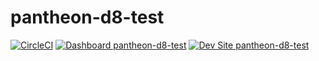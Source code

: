 # pantheon-d8-test

[![CircleCI](https://circleci.com/gh/aheaphy/pantheon-d8-test.svg?style=shield)](https://circleci.com/gh/aheaphy/pantheon-d8-test)
[![Dashboard pantheon-d8-test](https://img.shields.io/badge/dashboard-pantheon_d8_test-yellow.svg)](https://dashboard.pantheon.io/sites/70dfce59-e59b-4e25-8d49-4a3f04370ab2#dev/code)
[![Dev Site pantheon-d8-test](https://img.shields.io/badge/site-pantheon_d8_test-blue.svg)](http://dev-pantheon-d8-test.pantheonsite.io/)